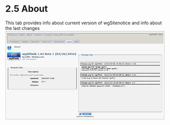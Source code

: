 # 2.5 About

This tab provides info about current version of wgSitenotice and info about the last changes
![](../assets/2admin_about.png)